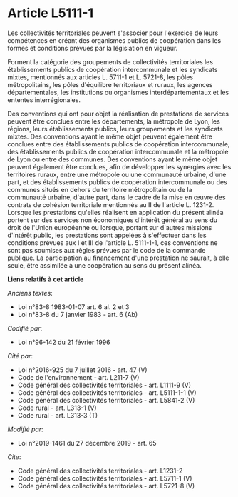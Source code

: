 # Article L5111-1

Les collectivités territoriales peuvent s'associer pour l'exercice de leurs compétences en créant des organismes publics de
coopération dans les formes et conditions prévues par la législation en vigueur. 

Forment la catégorie des groupements de collectivités territoriales les établissements publics de coopération intercommunale
et les syndicats mixtes, mentionnés aux articles L. 5711-1 et L. 5721-8, les pôles métropolitains, les pôles d'équilibre
territoriaux et ruraux, les agences départementales, les institutions ou organismes interdépartementaux et les ententes
interrégionales. 

Des conventions qui ont pour objet la réalisation de prestations de services peuvent être conclues entre les départements, la
métropole de Lyon, les régions, leurs établissements publics, leurs groupements et les syndicats mixtes. Des conventions
ayant le même objet peuvent également être conclues entre des établissements publics de coopération intercommunale, des
établissements publics de coopération intercommunale et la métropole de Lyon ou entre des communes. Des conventions ayant le
même objet peuvent également être conclues, afin de développer les synergies avec les territoires ruraux, entre une métropole
ou une communauté urbaine, d'une part, et des établissements publics de coopération intercommunale ou des communes situés en
dehors du territoire métropolitain ou de la communauté urbaine, d'autre part, dans le cadre de la mise en œuvre des contrats
de cohésion territoriale mentionnés au II de l'article L. 1231-2. Lorsque les prestations qu'elles réalisent en application
du présent alinéa portent sur des services non économiques d'intérêt général au sens du droit de l'Union européenne ou
lorsque, portant sur d'autres missions d'intérêt public, les prestations sont appelées à s'effectuer dans les conditions
prévues aux I et III de l'article L. 5111-1-1, ces conventions ne sont pas soumises aux règles prévues par le code de la
commande publique. La participation au financement d'une prestation ne saurait, à elle seule, être assimilée à une
coopération au sens du présent alinéa.

**Liens relatifs à cet article**

_Anciens textes_:

  - Loi n°83-8 1983-01-07 art. 6 al. 2 et 3
  - Loi n°83-8 du 7 janvier 1983 - art. 6 (Ab)

_Codifié par_:

  - Loi n°96-142 du 21 février 1996

_Cité par_:

  - Loi n°2016-925 du 7 juillet 2016 - art. 47 (V)
  - Code de l'environnement - art. L211-7 (V)
  - Code général des collectivités territoriales - art. L1111-9 (V)
  - Code général des collectivités territoriales - art. L5111-1-1 (V)
  - Code général des collectivités territoriales - art. L5841-2 (V)
  - Code rural - art. L313-1 (V)
  - Code rural - art. L313-3 (T)

_Modifié par_:

  - Loi n°2019-1461 du 27 décembre 2019 - art. 65

_Cite_:

  - Code général des collectivités territoriales - art. L1231-2
  - Code général des collectivités territoriales - art. L5711-1 (V)
  - Code général des collectivités territoriales - art. L5721-8 (V)
